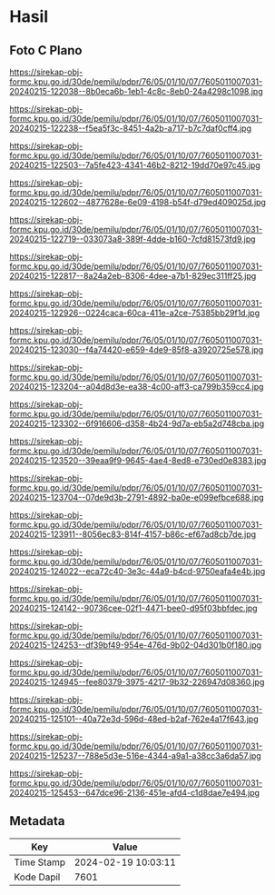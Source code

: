 # Hasil

## Foto C Plano

https://sirekap-obj-formc.kpu.go.id/30de/pemilu/pdpr/76/05/01/10/07/7605011007031-20240215-122038--8b0eca6b-1eb1-4c8c-8eb0-24a4298c1098.jpg

https://sirekap-obj-formc.kpu.go.id/30de/pemilu/pdpr/76/05/01/10/07/7605011007031-20240215-122238--f5ea5f3c-8451-4a2b-a717-b7c7daf0cff4.jpg

https://sirekap-obj-formc.kpu.go.id/30de/pemilu/pdpr/76/05/01/10/07/7605011007031-20240215-122503--7a5fe423-4341-46b2-8212-19dd70e97c45.jpg

https://sirekap-obj-formc.kpu.go.id/30de/pemilu/pdpr/76/05/01/10/07/7605011007031-20240215-122602--4877628e-6e09-4198-b54f-d79ed409025d.jpg

https://sirekap-obj-formc.kpu.go.id/30de/pemilu/pdpr/76/05/01/10/07/7605011007031-20240215-122719--033073a8-389f-4dde-b160-7cfd81573fd9.jpg

https://sirekap-obj-formc.kpu.go.id/30de/pemilu/pdpr/76/05/01/10/07/7605011007031-20240215-122817--8a24a2eb-8306-4dee-a7b1-829ec311ff25.jpg

https://sirekap-obj-formc.kpu.go.id/30de/pemilu/pdpr/76/05/01/10/07/7605011007031-20240215-122926--0224caca-60ca-411e-a2ce-75385bb29f1d.jpg

https://sirekap-obj-formc.kpu.go.id/30de/pemilu/pdpr/76/05/01/10/07/7605011007031-20240215-123030--f4a74420-e659-4de9-85f8-a3920725e578.jpg

https://sirekap-obj-formc.kpu.go.id/30de/pemilu/pdpr/76/05/01/10/07/7605011007031-20240215-123204--a04d8d3e-ea38-4c00-aff3-ca799b359cc4.jpg

https://sirekap-obj-formc.kpu.go.id/30de/pemilu/pdpr/76/05/01/10/07/7605011007031-20240215-123302--6f916606-d358-4b24-9d7a-eb5a2d748cba.jpg

https://sirekap-obj-formc.kpu.go.id/30de/pemilu/pdpr/76/05/01/10/07/7605011007031-20240215-123520--39eaa9f9-9645-4ae4-8ed8-e730ed0e8383.jpg

https://sirekap-obj-formc.kpu.go.id/30de/pemilu/pdpr/76/05/01/10/07/7605011007031-20240215-123704--07de9d3b-2791-4892-ba0e-e099efbce688.jpg

https://sirekap-obj-formc.kpu.go.id/30de/pemilu/pdpr/76/05/01/10/07/7605011007031-20240215-123911--8056ec83-814f-4157-b86c-ef67ad8cb7de.jpg

https://sirekap-obj-formc.kpu.go.id/30de/pemilu/pdpr/76/05/01/10/07/7605011007031-20240215-124022--eca72c40-3e3c-44a9-b4cd-9750eafa4e4b.jpg

https://sirekap-obj-formc.kpu.go.id/30de/pemilu/pdpr/76/05/01/10/07/7605011007031-20240215-124142--90736cee-02f1-4471-bee0-d95f03bbfdec.jpg

https://sirekap-obj-formc.kpu.go.id/30de/pemilu/pdpr/76/05/01/10/07/7605011007031-20240215-124253--df39bf49-954e-476d-9b02-04d301b0f180.jpg

https://sirekap-obj-formc.kpu.go.id/30de/pemilu/pdpr/76/05/01/10/07/7605011007031-20240215-124945--fee80379-3975-4217-9b32-226947d08360.jpg

https://sirekap-obj-formc.kpu.go.id/30de/pemilu/pdpr/76/05/01/10/07/7605011007031-20240215-125101--40a72e3d-596d-48ed-b2af-762e4a17f643.jpg

https://sirekap-obj-formc.kpu.go.id/30de/pemilu/pdpr/76/05/01/10/07/7605011007031-20240215-125237--788e5d3e-516e-4344-a9a1-a38cc3a6da57.jpg

https://sirekap-obj-formc.kpu.go.id/30de/pemilu/pdpr/76/05/01/10/07/7605011007031-20240215-125453--647dce96-2136-451e-afd4-c1d8dae7e494.jpg


## Metadata

| Key        | Value               |
| ---------- | ------------------- |
| Time Stamp | 2024-02-19 10:03:11 |
| Kode Dapil | 7601                |



